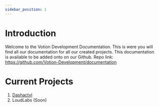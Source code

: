 ```yaml
---
sidebar_position: 1
---
```


# Introduction

Welcome to the Votion Development Documentation. This is were you will find all our documentation for all our created projects. This documentation is available to be added onto on our Github. Repo link: https://github.com/Votion-Development/documentation

# Current Projects
1. [Dashactyl](https://docs.votion.dev/docs/Dashactyl/introduction)
2. LoudLabs (Soon)